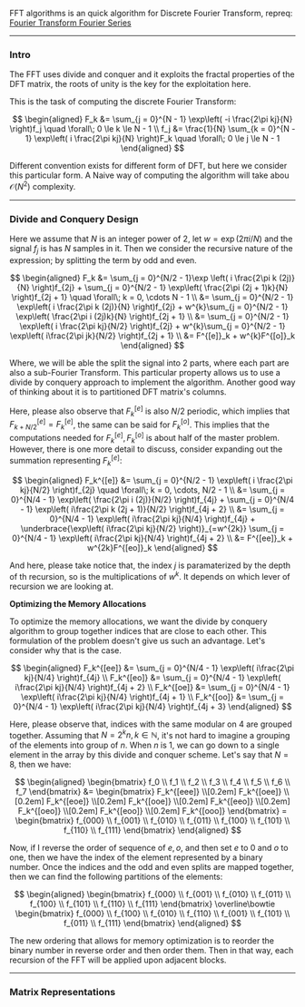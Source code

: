 FFT algorithms is an quick algorithm for Discrete Fourier Transform,
repreq: [Fourier Transform Fourier Series](Fourier%20Transform%20Fourier%20Series.md)

---

### **Intro**
The FFT uses divide and conquer and it exploits the fractal properties of the DFT matrix, the roots of unity is the key for the exploitation here. 

This is the task of computing the discrete Fourier Transform: 

$$
\begin{aligned}
    F_k &= \sum_{j = 0}^{N - 1}
    \exp\left(
        -i \frac{2\pi kj}{N}
    \right)f_j
    \quad \forall\; 0 \le k \le N - 1
    \\
    f_j &= \frac{1}{N}
    \sum_{k = 0}^{N - 1}
    \exp\left(
        i \frac{2\pi kj}{N}
    \right)F_k
    \quad \forall\; 0 \le j \le N - 1
\end{aligned}
$$

Different convention exists for different form of DFT, but here we consider this particular form. A Naive way of computing the algorithm will take abou $\mathcal{O}(N^2)$ complexity. 

---
### **Divide and Conquery Design**

Here we assume that $N$ is an integer power of $2$, let $w = \exp(2\pi  i/N)$ and the signal $f_j$ is has $N$ samples in it. Then we consider the recursive nature of the expression; by splitting the term by odd and even. 

$$
\begin{aligned}
    F_k &= \sum_{j = 0}^{N/2 - 1}\exp
    \left(
        i \frac{2\pi k (2j)}{N}
    \right)f_{2j}
    + 
    \sum_{j = 0}^{N/2 - 1}
    \exp\left(
        \frac{2\pi  (2j + 1)k}{N}
    \right)f_{2j + 1} \quad \forall\; k = 0, \cdots N - 1
    \\
    &= 
    \sum_{j = 0}^{N/2 - 1}
    \exp\left(
        i \frac{2\pi k (2j)}{N}
    \right)f_{2j} 
    + 
    w^{k}\sum_{j = 0}^{N/2 - 1}
    \exp\left(
        \frac{2\pi i (2j)k}{N}
    \right)f_{2j + 1}
    \\
    &= 
    \sum_{j = 0}^{N/2 - 1}
    \exp\left(
        i \frac{2\pi kj}{N/2}
    \right)f_{2j} 
    + 
    w^{k}\sum_{j = 0}^{N/2 - 1}
    \exp\left(
        i\frac{2\pi jk}{N/2}
    \right)f_{2j + 1}
    \\
    &= 
    F^{[e]}_k + w^{k}F^{[o]}_k
\end{aligned}
$$

Where, we will be able the split the signal into 2 parts, where each part are also a sub-Fourier Transform. This particular property allows us to use a divide by conquery approach to implement the algorithm. Another good way of thinking about it is to partitioned DFT matrix's columns. 

Here, please also observe that $F_k^{[e]}$ is also $N/2$ periodic, which implies that $F_{k + N/2}^{[e]} = F_{k}^{[e]}$, the same can be said for $F_k^{[o]}$. This implies that the computations needed for $F_k^{[e]}, F_{k}^{[o]}$ is about half of the master problem. However, there is one more detail to discuss, consider expanding out the summation representing $F^{[e]}_k$: 

$$
\begin{aligned}
    F_k^{[e]} &= \sum_{j = 0}^{N/2 - 1}
        \exp\left(
            i \frac{2\pi kj}{N/2}
        \right)f_{2j} 
    \quad \forall\; k = 0, \cdots, N/2 - 1
    \\
    &= 
    \sum_{j = 0}^{N/4 - 1}
        \exp\left(
            \frac{2\pi i (2j)}{N/2}
        \right)f_{4j}
    + 
    \sum_{j = 0}^{N/4 - 1}
        \exp\left(
            i\frac{2\pi k (2j + 1)}{N/2}
        \right)f_{4j + 2}
    \\
    &= 
    \sum_{j = 0}^{N/4 - 1}
        \exp\left(
            i\frac{2\pi kj}{N/4}
        \right)f_{4j}
    + 
    \underbrace{\exp\left(
        i\frac{2\pi kj}{N/2}
    \right)}_{=w^{2k}}
    \sum_{j = 0}^{N/4 - 1}
        \exp\left(
            i\frac{2\pi kj}{N/4}
        \right)f_{4j + 2}
    \\
    &= F^{[ee]}_k + w^{2k}F^{[eo]}_k
\end{aligned}
$$

And here, please take notice that, the index $j$ is paramaterized by the depth of th recursion, so is the multiplications of $w^{k}$. It depends on which lever of recursion we are looking at. 

**Optimizing the Memory Allocations**

To optimize the memory allocations, we want the divide by conquery algorithm to group together indices that are close to each other. This formulation of the problem doesn't give us such an advantage. Let's consider why that is the case. 

$$
\begin{aligned}
    F_k^{[ee]} &= 
    \sum_{j = 0}^{N/4 - 1}
    \exp\left(
        i\frac{2\pi kj}{N/4}
    \right)f_{4j}
    \\
    F_k^{[eo]} &= 
    \sum_{j = 0}^{N/4 - 1}
        \exp\left(
            i\frac{2\pi kj}{N/4}
        \right)f_{4j + 2}
    \\
    F_k^{[oe]} &= 
    \sum_{j = 0}^{N/4 - 1}
        \exp\left(
            i\frac{2\pi kj}{N/4}
        \right)f_{4j + 1}
    \\
    F_k^{[oo]} &= 
    \sum_{j = 0}^{N/4 - 1}
        \exp\left(
            i\frac{2\pi kj}{N/4}
        \right)f_{4j + 3}
\end{aligned}
$$

Here, please observe that, indices with the same modular on $4$ are grouped together. Assuming that $N = 2^kn, k\in \mathbb{N}$, it's not hard to imagine a grouping of the elements into group of $n$. When $n$ is 1, we can go down to a single element in the array by this divide and conquer scheme. Let's say that $N = 8$, then we have: 

$$
\begin{aligned}
    \begin{bmatrix}
        f_0
        \\
        f_1
        \\
        f_2
        \\
        f_3
        \\
        f_4
        \\
        f_5
        \\
        f_6
        \\
        f_7
    \end{bmatrix} &= 
    \begin{bmatrix}
        F_k^{[eee]}
        \\[0.2em]
        F_k^{[oee]}
        \\[0.2em]
        F_k^{[eoe]}
        \\[0.2em]
        F_k^{[ooe]}
        \\[0.2em]
        F_k^{[eeo]}
        \\[0.2em]
        F_k^{[oeo]}
        \\[0.2em]
        F_k^{[eoo]}
        \\[0.2em]
        F_k^{[ooo]}
    \end{bmatrix}
    =
    \begin{bmatrix}
        f_{000}
        \\
        f_{001}
        \\
        f_{010}
        \\
        f_{011}
        \\
        f_{100}
        \\
        f_{101}
        \\
        f_{110}
        \\
        f_{111} 
    \end{bmatrix}
\end{aligned}
$$

Now, if I reverse the order of sequence of $e, o$, and then set $e$ to 0 and $o$ to one, then we have the index of the element represented by a binary number. Once the indices and the odd and even splits are mapped together, then we can find the following partitions of the elements: 


$$
\begin{aligned}
    \begin{bmatrix}
        f_{000}
        \\
        f_{001}
        \\
        f_{010}
        \\
        f_{011}
        \\
        f_{100}
        \\
        f_{101}
        \\
        f_{110}
        \\
        f_{111}
    \end{bmatrix}
    \overline\bowtie
    \begin{bmatrix}
        f_{000}
        \\
        f_{100}
        \\
        f_{010}
        \\
        f_{110}
        \\
        f_{001}
        \\
        f_{101}
        \\
        f_{011}
        \\
        f_{111}
    \end{bmatrix}
\end{aligned}
$$

The new ordering that allows for memory optimization is to reorder the binary number in reverse order and then order them. Then in that way, each recursion of the FFT will be applied upon adjacent blocks. 


---
### **Matrix Representations** 

